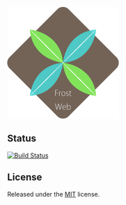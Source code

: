 ![logo](logo.png)

## Status
[![Build Status](https://img.shields.io/travis/Frost-Dev/Frost-Web.svg?style=flat-square)](https://travis-ci.org/Frost-Dev/Frost-Web)

## License
Released under the [MIT](LICENSE) license.
